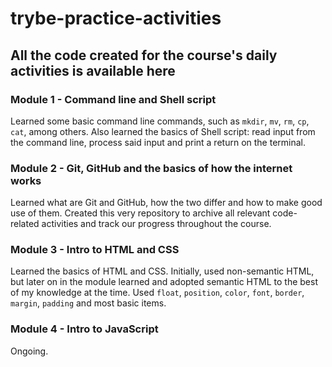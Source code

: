# trybe-practice-activities

## All the code created for the course's daily activities is available here

### Module 1 - Command line and Shell script

  Learned some basic command line commands, such as ```mkdir```, ```mv```, ```rm```, ```cp```, ```cat```, among others. Also learned the basics of Shell script: read input from the command line, process said input and print a return on the terminal.
  
### Module 2 - Git, GitHub and the basics of how the internet works

  Learned what are Git and GitHub, how the two differ and how to make good use of them. Created this very repository to archive all relevant code-related activities and track our progress throughout the course. 
  
### Module 3 - Intro to HTML and CSS

  Learned the basics of HTML and CSS. Initially, used non-semantic HTML, but later on in the module learned and adopted semantic HTML to the best of my knowledge at the time. Used ```float```, ```position```, ```color```, ```font```, ```border```, ```margin```, ```padding``` and most basic items.

### Module 4 - Intro to JavaScript

  Ongoing.
